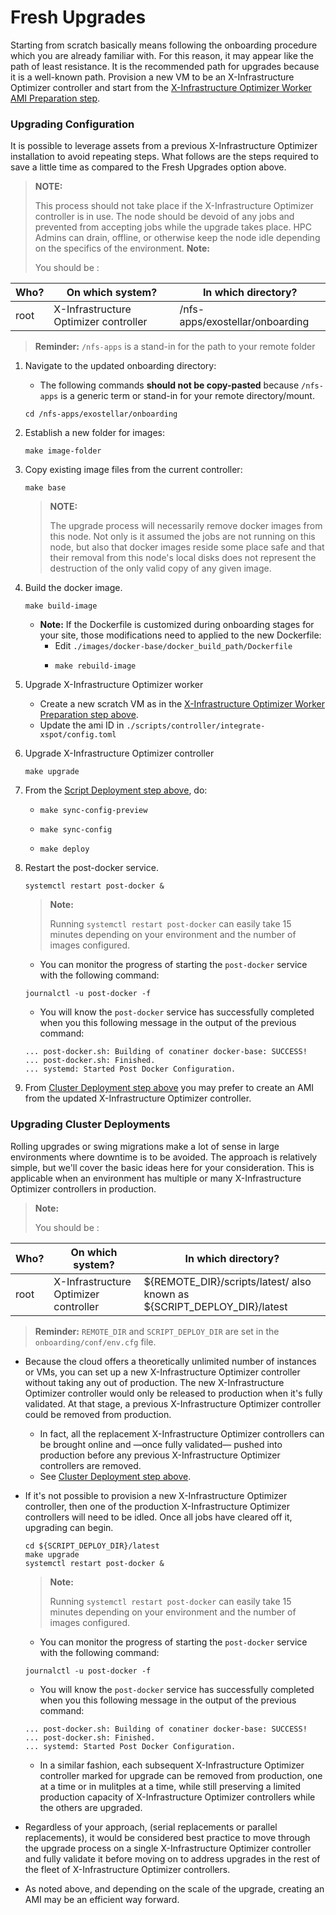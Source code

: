 # Fresh Upgrades

Starting from scratch basically means following the onboarding procedure which you are already familiar with. For this reason, it may appear like the path of least resistance. It is the recommended path for upgrades because it is a well-known path. Provision a new VM to be an X-Infrastructure Optimizer controller and start from the [X-Infrastructure Optimizer Worker AMI Preparation step](../../installation-and-configuration/getting-started-with-an-onboarding-tarball/x-infrastructure-optimizer-worker-ami-preparation.md).

### Upgrading Configuration <a href="#user-content-upgrading-configuration" id="user-content-upgrading-configuration"></a>

It is possible to leverage assets from a previous X-Infrastructure Optimizer installation to avoid repeating steps. What follows are the steps required to save a little time as compared to the Fresh Upgrades option above.

> **NOTE:**
>
> This process should not take place if the X-Infrastructure Optimizer controller is in use. The node should be devoid of any jobs and prevented from accepting jobs while the upgrade takes place. HPC Admins can drain, offline, or otherwise keep the node idle depending on the specifics of the environment. **Note:**
>
> You should be :

| Who? | On which system?  | In which directory?             |
| ---- | ----------------- | ------------------------------- |
| root | X-Infrastructure Optimizer controller | /nfs-apps/exostellar/onboarding |

> **Reminder:** `/nfs-apps` is a stand-in for the path to your remote folder

1.  Navigate to the updated onboarding directory:

    * The following commands **should not be copy-pasted** because `/nfs-apps` is a generic term or stand-in for your remote directory/mount.

    ```
    cd /nfs-apps/exostellar/onboarding
    ```
2.  Establish a new folder for images:

    ```
    make image-folder
    ```
3.  Copy existing image files from the current controller:

    ```
    make base
    ```

    > **NOTE:**
    >
    > The upgrade process will necessarily remove docker images from this node. Not only is it assumed the jobs are not running on this node, but also that docker images reside some place safe and that their removal from this node's local disks does not represent the destruction of the only valid copy of any given image.
4.  Build the docker image.

    ```
    make build-image
    ```

    * **Note:** If the Dockerfile is customized during onboarding stages for your site, those modifications need to applied to the new Dockerfile:
      * Edit `./images/docker-base/docker_build_path/Dockerfile`
      * ```
        make rebuild-image
        ```
5. Upgrade X-Infrastructure Optimizer worker
   * Create a new scratch VM as in the [X-Infrastructure Optimizer Worker Preparation step above](../../installation-and-configuration/getting-started-with-an-onboarding-tarball/x-infrastructure-optimizer-worker-ami-preparation.md).
   * Update the ami ID in `./scripts/controller/integrate-xspot/config.toml`
6.  Upgrade X-Infrastructure Optimizer controller

    ```
    make upgrade
    ```
7. From the [Script Deployment step above](../../installation-and-configuration/getting-started-with-an-onboarding-tarball/script-deployment.md), do:
   * ```
     make sync-config-preview
     ```
   * ```
     make sync-config
     ```
   * ```
     make deploy
     ```
8.  Restart the post-docker service.

    ```
    systemctl restart post-docker &
    ```

    > **Note:**
    >
    > Running `systemctl restart post-docker` can easily take 15 minutes depending on your environment and the number of images configured.

    * You can monitor the progress of starting the `post-docker` service with the following command:

    ```
    journalctl -u post-docker -f
    ```

    * You will know the `post-docker` service has successfully completed when you this following message in the output of the previous command:

    ```
    ... post-docker.sh: Building of conatiner docker-base: SUCCESS!
    ... post-docker.sh: Finished.
    ... systemd: Started Post Docker Configuration.
    ```
9. From [Cluster Deployment step above](../../installation-and-configuration/getting-started-with-an-onboarding-tarball/cluster-deployment.md) you may prefer to create an AMI from the updated X-Infrastructure Optimizer controller.

### Upgrading Cluster Deployments <a href="#user-content-upgrading-cluster-deployments" id="user-content-upgrading-cluster-deployments"></a>

Rolling upgrades or swing migrations make a lot of sense in large environments where downtime is to be avoided. The approach is relatively simple, but we'll cover the basic ideas here for your consideration. This is applicable when an environment has multiple or many X-Infrastructure Optimizer controllers in production.

> **Note:**
>
> You should be :

| Who? | On which system?  | In which directory?                                                        |
| ---- | ----------------- | -------------------------------------------------------------------------- |
| root | X-Infrastructure Optimizer controller | ${REMOTE\_DIR}/scripts/latest/ also known as ${SCRIPT\_DEPLOY\_DIR}/latest |

> **Reminder:** `REMOTE_DIR` and `SCRIPT_DEPLOY_DIR` are set in the `onboarding/conf/env.cfg` file.

* Because the cloud offers a theoretically unlimited number of instances or VMs, you can set up a new X-Infrastructure Optimizer controller without taking any out of production. The new X-Infrastructure Optimizer controller would only be released to production when it's fully validated. At that stage, a previous X-Infrastructure Optimizer controller could be removed from production.
  * In fact, all the replacement X-Infrastructure Optimizer controllers can be brought online and —once fully validated— pushed into production before any previous X-Infrastructure Optimizer controllers are removed.
  * See [Cluster Deployment step above](../../installation-and-configuration/getting-started-with-an-onboarding-tarball/cluster-deployment.md).
*   If it's not possible to provision a new X-Infrastructure Optimizer controller, then one of the production X-Infrastructure Optimizer controllers will need to be idled. Once all jobs have cleared off it, upgrading can begin.

    ```
    cd ${SCRIPT_DEPLOY_DIR}/latest
    make upgrade
    systemctl restart post-docker &
    ```

    > **Note:**
    >
    > Running `systemctl restart post-docker` can easily take 15 minutes depending on your environment and the number of images configured.

    * You can monitor the progress of starting the `post-docker` service with the following command:

    ```
    journalctl -u post-docker -f
    ```

    * You will know the `post-docker` service has successfully completed when you this following message in the output of the previous command:

    ```
    ... post-docker.sh: Building of conatiner docker-base: SUCCESS!
    ... post-docker.sh: Finished.
    ... systemd: Started Post Docker Configuration.
    ```

    * In a similar fashion, each subsequent X-Infrastructure Optimizer controller marked for upgrade can be removed from production, one at a time or in mulitples at a time, while still preserving a limited production capacity of X-Infrastructure Optimizer controllers while the others are upgraded.
* Regardless of your approach, (serial replacements or parallel replacements), it would be considered best practice to move through the upgrade process on a single X-Infrastructure Optimizer controller and fully validate it before moving on to address upgrades in the rest of the fleet of X-Infrastructure Optimizer controllers.
* As noted above, and depending on the scale of the upgrade, creating an AMI may be an efficient way forward.
